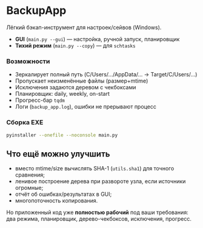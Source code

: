 # BackupApp

Лёгкий бэкап-инструмент для настроек/сейвов (Windows).

* **GUI** (`main.py --gui`) — настройка, ручной запуск, планировщик
* **Тихий режим** (`main.py --copy`) — для `schtasks`

### Возможности
* Зеркалирует полный путь (C/Users/…/AppData/… → Target/C/Users/…)
* Пропускает неизменённые файлы (размер+mtime)
* Исключения задаются деревом с чекбоксами
* Планировщик: daily, weekly, on-start
* Прогресс-бар `tqdm`
* Логи (`backup_app.log`), ошибки не прерывают процесс

### Сборка EXE
```bash
pyinstaller --onefile --noconsole main.py
```

## Что ещё можно улучшить

* вместо mtime/size вычислять SHA-1 (`utils.sha1`) для точного сравнения;  
* ленивое построение дерева при развороте узла, если источники огромные;  
* отчёт об ошибках/результатах в GUI;  
* многопоточность копирования.

Но приложенный код уже **полностью рабочий** под ваши требования: два режима, планировщик, дерево-чекбоксов, исключения, прогресс.
